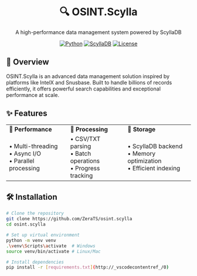 <div align="center">

# 🔍 OSINT.Scylla

A high-performance data management system powered by ScyllaDB

[![Python](https://img.shields.io/badge/Python-3.8%2B-blue.svg)](https://www.python.org/downloads/)
[![ScyllaDB](https://img.shields.io/badge/ScyllaDB-5.1-orange.svg)](https://www.scylladb.com/)
[![License](https://img.shields.io/badge/License-MIT-green.svg)](LICENSE)

</div>

## 🎯 Overview

OSINT.Scylla is an advanced data management solution inspired by platforms like IntelX and Snusbase. Built to handle billions of records efficiently, it offers powerful search capabilities and exceptional performance at scale.

## ✨ Features

<table>
  <tr>
    <td>🚀 <b>Performance</b></td>
    <td>🔄 <b>Processing</b></td>
    <td>💾 <b>Storage</b></td>
  </tr>
  <tr>
    <td>
      • Multi-threading<br/>
      • Async I/O<br/>
      • Parallel processing
    </td>
    <td>
      • CSV/TXT parsing<br/>
      • Batch operations<br/>
      • Progress tracking
    </td>
    <td>
      • ScyllaDB backend<br/>
      • Memory optimization<br/>
      • Efficient indexing
    </td>
  </tr>
</table>

## 🛠️ Installation

```bash
# Clone the repository
git clone https://github.com/ZeraTS/osint.scylla
cd osint.scylla

# Set up virtual environment
python -m venv venv
.\venv\Scripts\activate  # Windows
source venv/bin/activate # Linux/Mac

# Install dependencies
pip install -r [requirements.txt](http://_vscodecontentref_/0)